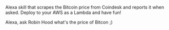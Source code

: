 Alexa skill that scrapes the Bitcoin price from Coindesk and reports it when asked. Deploy to your AWS as a Lambda and have fun!

Alexa, ask Robin Hood what's the price of Bitcon ;)
